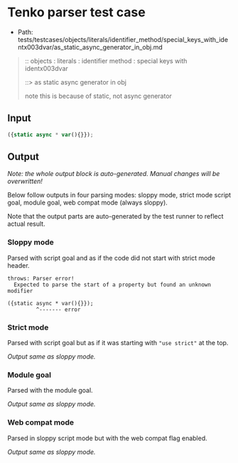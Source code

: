 # Tenko parser test case

- Path: tests/testcases/objects/literals/identifier_method/special_keys_with_identx003dvar/as_static_async_generator_in_obj.md

> :: objects : literals : identifier method : special keys with identx003dvar
>
> ::> as static async generator in obj
>
> note this is because of static, not async generator

## Input

`````js
({static async * var(){}});
`````

## Output

_Note: the whole output block is auto-generated. Manual changes will be overwritten!_

Below follow outputs in four parsing modes: sloppy mode, strict mode script goal, module goal, web compat mode (always sloppy).

Note that the output parts are auto-generated by the test runner to reflect actual result.

### Sloppy mode

Parsed with script goal and as if the code did not start with strict mode header.

`````
throws: Parser error!
  Expected to parse the start of a property but found an unknown modifier

({static async * var(){}});
         ^------- error
`````

### Strict mode

Parsed with script goal but as if it was starting with `"use strict"` at the top.

_Output same as sloppy mode._

### Module goal

Parsed with the module goal.

_Output same as sloppy mode._

### Web compat mode

Parsed in sloppy script mode but with the web compat flag enabled.

_Output same as sloppy mode._
